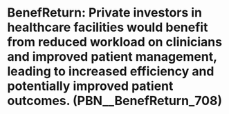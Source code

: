 # BenefReturn: __Private investors in healthcare facilities would benefit from reduced workload on clinicians and improved patient management, leading to increased efficiency and potentially improved patient outcomes.__ (PBN__BenefReturn_708)

